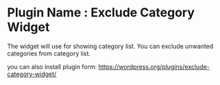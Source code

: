 # Plugin Name : Exclude Category Widget
The widget will use for showing category list. You can exclude unwanted categories from category list.

you can also install plugin form: https://wordpress.org/plugins/exclude-category-widget/

